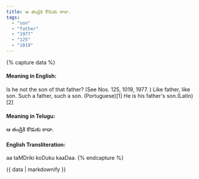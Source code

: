 ```yaml
---
title: ఆ తండ్రికి కొడుకు కాడా.
tags:
  - "son"
  - "father"
  - "1977"
  - "125"
  - "1019"
---
```


{% capture data %}
#### Meaning in English:
Is he not the son of that father?
(See Nos. 125, 1019, 1977. )
Like father, like son.
Such a father, such a son. (Portuguese)[1]
He is his father's son.(Latin)[2]

#### Meaning in Telugu:
ఆ తండ్రికి కొడుకు కాడా.

#### English Transliteration:
aa taMDriki koDuku kaaDaa.
{% endcapture %}

{{ data | markdownify }}

